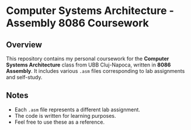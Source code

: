 # Computer Systems Architecture - Assembly 8086 Coursework

## Overview

This repository contains my personal coursework for the **Computer Systems Architecture** class from UBB Cluj-Napoca, written in **8086 Assembly**. It includes various `.asm` files corresponding to lab assignments and self-study.

## Notes

- Each `.asm` file represents a different lab assignment.
- The code is written for learning purposes.
- Feel free to use these as a reference.

